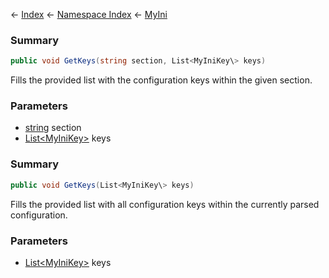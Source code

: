 ← [Index](Api-Index) ← [Namespace Index](Namespace-Index) ← [MyIni](VRage.Game.ModAPI.Ingame.Utilities.MyIni)

### Summary

```csharp
public void GetKeys(string section, List<MyIniKey\> keys)
```

Fills the provided list with the configuration keys within the given section.

### Parameters

* [string](https://docs.microsoft.com/en-us/dotnet/api/System.String?view=netframework-4.6) section
* [List<MyIniKey\>](https://docs.microsoft.com/en-us/dotnet/api/System.Collections.Generic.List-1?view=netframework-4.6) keys
### Summary

```csharp
public void GetKeys(List<MyIniKey\> keys)
```

Fills the provided list with all configuration keys within the currently parsed configuration.

### Parameters

* [List<MyIniKey\>](https://docs.microsoft.com/en-us/dotnet/api/System.Collections.Generic.List-1?view=netframework-4.6) keys
